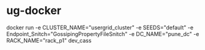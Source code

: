 # ug-docker

docker run -e CLUSTER_NAME="usergrid_cluster" -e SEEDS="default" -e Endpoint_Snitch="GossipingPropertyFileSnitch" -e DC_NAME="pune_dc" -e RACK_NAME="rack_p1" dev_cass
